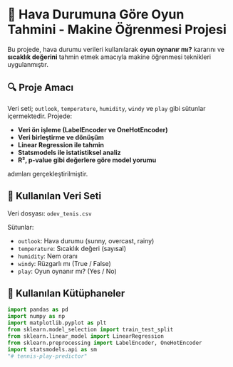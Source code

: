 # 🎯 Hava Durumuna Göre Oyun Tahmini - Makine Öğrenmesi Projesi

Bu projede, hava durumu verileri kullanılarak **oyun oynanır mı?** kararını ve **sıcaklık değerini** tahmin etmek amacıyla makine öğrenmesi teknikleri uygulanmıştır.

## 🔍 Proje Amacı

Veri seti; `outlook`, `temperature`, `humidity`, `windy` ve `play` gibi sütunlar içermektedir. Projede:

- **Veri ön işleme (LabelEncoder ve OneHotEncoder)**
- **Veri birleştirme ve dönüşüm**
- **Linear Regression ile tahmin**
- **Statsmodels ile istatistiksel analiz**
- **R², p-value gibi değerlere göre model yorumu**

adımları gerçekleştirilmiştir.

## 📁 Kullanılan Veri Seti

Veri dosyası: `odev_tenis.csv`

Sütunlar:
- `outlook`: Hava durumu (sunny, overcast, rainy)
- `temperature`: Sıcaklık değeri (sayısal)
- `humidity`: Nem oranı
- `windy`: Rüzgarlı mı (True / False)
- `play`: Oyun oynanır mı? (Yes / No)

## 🧪 Kullanılan Kütüphaneler

```python
import pandas as pd
import numpy as np
import matplotlib.pyplot as plt
from sklearn.model_selection import train_test_split
from sklearn.linear_model import LinearRegression
from sklearn.preprocessing import LabelEncoder, OneHotEncoder
import statsmodels.api as sm
"# tennis-play-predictor" 
